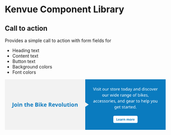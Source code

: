 # Kenvue Component Library

## Call to action
Provides a simple call to action with form fields for
- Heading text
- Content text
- Button text
- Background colors
- Font colors

![Screenshot](custom_components/cta_component/preview.png)
